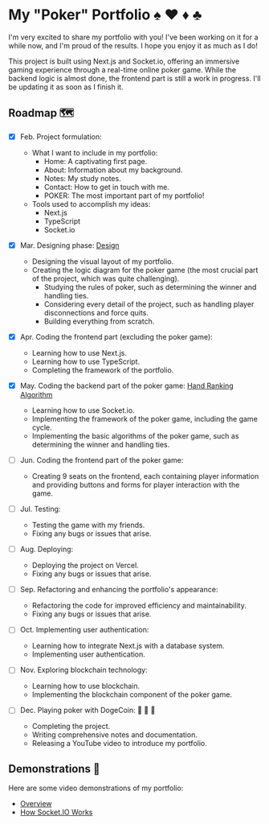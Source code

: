 # My "Poker" Portfolio ♠️ ♥️ ♦️ ♣️

I'm very excited to share my portfolio with you! I've been working on it for a while now, and I'm proud of the results. I hope you enjoy it as much as I do!

This project is built using Next.js and Socket.io, offering an immersive gaming experience through a real-time online poker game. While the backend logic is almost done, the frontend part is still a work in progress. I'll be updating it as soon as I finish it.

## Roadmap 🗺

- [x] Feb. Project formulation:
    - What I want to include in my portfolio:
        - Home: A captivating first page.
        - About: Information about my background.
        - Notes: My study notes.
        - Contact: How to get in touch with me.
        - POKER: The most important part of my portfolio!
    - Tools used to accomplish my ideas:
        - Next.js
        - TypeScript
        - Socket.io

- [x] Mar. Designing phase: [Design](https://www.figma.com/file/9usTFZapvmAlZDlqWjWqkz/Taxes-Hold'em-(State)?type=whiteboard&node-id=0%3A1&t=g0gFFLPsrJ8NQiXV-1)
    - Designing the visual layout of my portfolio.
    - Creating the logic diagram for the poker game (the most crucial part of the project, which was quite challenging).
        - Studying the rules of poker, such as determining the winner and handling ties.
        - Considering every detail of the project, such as handling player disconnections and force quits.
        - Building everything from scratch.

- [x] Apr. Coding the frontend part (excluding the poker game):
    - Learning how to use Next.js.
    - Learning how to use TypeScript.
    - Completing the framework of the portfolio.

- [x] May. Coding the backend part of the poker game: [Hand Ranking Algorithm](https://github.com/yenju0425/MyPortfolio/blob/main/games/sng/modules/sngRound.ts#L50)
    - Learning how to use Socket.io.
    - Implementing the framework of the poker game, including the game cycle.
    - Implementing the basic algorithms of the poker game, such as determining the winner and handling ties.

- [ ] Jun. Coding the frontend part of the poker game:
    - Creating 9 seats on the frontend, each containing player information and providing buttons and forms for player interaction with the game.

- [ ] Jul. Testing:
    - Testing the game with my friends.
    - Fixing any bugs or issues that arise.

- [ ] Aug. Deploying:
    - Deploying the project on Vercel.
    - Fixing any bugs or issues that arise.

- [ ] Sep. Refactoring and enhancing the portfolio's appearance:
    - Refactoring the code for improved efficiency and maintainability.
    - Fixing any bugs or issues that arise.

- [ ] Oct. Implementing user authentication:
    - Learning how to integrate Next.js with a database system.
    - Implementing user authentication.

- [ ] Nov. Exploring blockchain technology:
    - Learning how to use blockchain.
    - Implementing the blockchain component of the poker game.

- [ ] Dec. Playing poker with DogeCoin: 🐶 🚀 🌙
    - Completing the project.
    - Writing comprehensive notes and documentation.
    - Releasing a YouTube video to introduce my portfolio.

## Demonstrations 🎥

Here are some video demonstrations of my portfolio:

- [Overview](https://drive.google.com/file/d/1EKI7pFWxGnEXF5HApOq_5y5GNHzaw1Ti/view?usp=sharing)
- [How Socket.IO Works](https://drive.google.com/file/d/1yFudj6SczE8lS4g6uH8elyVnzWP0Si_k/view?usp=sharing)
